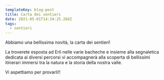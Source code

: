 ```yaml
---
templateKey: blog-post
title: Carta dei sentieri
date: 2021-05-01T14:34:25.266Z
tags:
  - sentieri
---
```

Abbiamo una bellissima novità, la carta dei sentieri!

La troverete esposta ad Erli nelle varie bacheche e insieme alla segnaletica dedicata ai diversi percorsi vi accompagnerà alla scoperta di bellissimi itinerari immersi tra la natura e la storia della nostra valle.



Vi aspettiamo per provarli!!
